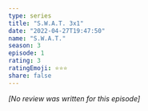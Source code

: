 ```yaml
---
type: series
title: "S.W.A.T. 3x1"
date: "2022-04-27T19:47:50"
name: "S.W.A.T."
season: 3
episode: 1
rating: 3
ratingEmoji: ⭐️⭐️⭐️
share: false
---
```


_[No review was written for this episode]_

